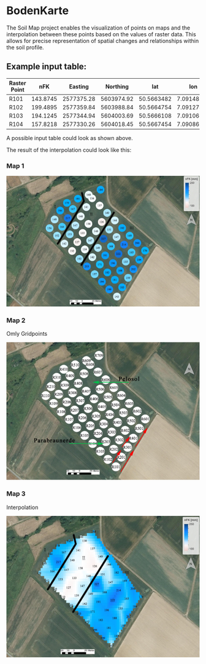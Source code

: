 # BodenKarte

The Soil Map project enables the visualization of points on maps and the interpolation between these points based on the values of raster data. This allows for precise representation of spatial changes and relationships within the soil profile.

## Example input table:

| Raster Point | nFK      | Easting    | Northing   | lat        | lon        |
| ------------ | -------- | ---------- | ---------- | ---------- | ---------- |
| R101         | 143.8745 | 2577375.28 | 5603974.92 | 50.5663482 | 7.0914897  |
| R102         | 199.4895 | 2577359.84 | 5603988.84 | 50.5664754 | 7.09127465 |
| R103         | 194.1245 | 2577344.94 | 5604003.69 | 50.5666108 | 7.09106745 |
| R104         | 157.8218 | 2577330.26 | 5604018.45 | 50.5667454 | 7.09086332 |


A possible input table could look as shown above.

The result of the interpolation could look like this:
### Map 1 
![Soilmap 1](data/map1.png)


### Map 2

Omly Gridpoints

![Soilmap 1](data/map.png)
### Map 3 

Interpolation 

![Soilmap 1](data/mapi.png)
